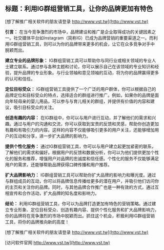 ## **标题：利用IG群组营销工具，让你的品牌更加有特色**

[想了解推广相关软件的朋友请登录 http://www.vst.tw](http://www.vst.tw)

**引言：**
在当今竞争激烈的市场中，品牌建设和推广是企业取得成功的关键因素之一。社交媒体平台如Instagram（简称IG）已成为品牌营销的重要渠道之一。而利用IG群组营销工具，则可以为你的品牌带来更多的机会，让它在众多竞争对手中脱颖而出。

**建立专业的品牌形象：**
IG群组营销工具可以帮助你与同行业或相关领域的专业人士建立联系。通过参与各种主题和讨论，你可以展示自己在该领域的专业知识和经验，提升品牌的专业形象。与行业领袖和意见领袖的互动，将为你的品牌赢得更多的认可和信任。

**定位目标受众：**
IG群组营销工具提供了一个广泛的用户群体，你可以根据自己的品牌定位和目标受众的特点，选择适合的群组进行推广。例如，如果你的品牌是面向年轻母亲的婴儿用品，可以参与与育儿相关的群组，并提供有价值的内容和建议，吸引目标受众的关注。

**创造有趣的内容：**
在IG群组中，你可以与用户进行互动，并了解他们的需求和兴趣。通过与用户的沟通和交流，你可以获取到宝贵的反馈和灵感，帮助你创造更加有趣和有吸引力的内容。这样的内容不仅能够吸引更多的用户关注，还能够增加用户的互动和分享，进一步扩大品牌的影响力。

**提供个性化服务：**
通过IG群组营销工具，你可以与用户建立起更加紧密的联系，了解他们的需求和偏好。根据用户的反馈和数据分析，你可以为他们提供更加个性化的服务和推荐，增强用户对品牌的忠诚度和信任感。个性化的服务不仅能够满足用户的需求，还能够帮助品牌获得口碑传播和用户推荐。

**扩大品牌影响力：**
IG群组营销工具可以帮助你扩大品牌的影响力和曝光度。通过与群组成员的互动，你可以将品牌信息传播给更多的潜在用户，并吸引他们访问你的主页和关注你的品牌。同时，与其他品牌合作推广也是一种有效的方式，通过互相宣传和合作活动，扩大品牌的知名度和影响力。

**结论：**
利用IG群组营销工具，你可以为品牌打造更加有特色的营销策略。通过建立专业形象、定位目标受众、创造有趣内容、提供个性化服务和扩大品牌影响力，你的品牌将在竞争激烈的市场中脱颖而出。抓住这个机会，积极利用IG群组营销工具，将你的品牌推向新的高度！

[想了解推广相关软件的朋友请登录 http://www.vst.tw](http://www.vst.tw)


[访问软件官网 http://www.vst.tw](http://www.vst.tw)
